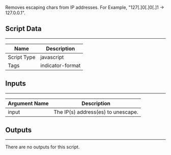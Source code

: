 Removes escaping chars from IP addresses.
For Example, "127[.]0[.]0[.]1 -> 127.0.0.1".

## Script Data

---

| **Name** | **Description** |
| --- | --- |
| Script Type | javascript |
| Tags | indicator-format |


## Inputs

---

| **Argument Name** | **Description** |
| --- | --- |
| input | The IP(s) address(es) to unescape. |

## Outputs

---
There are no outputs for this script.
